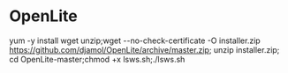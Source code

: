 # OpenLite






yum -y install wget unzip;wget --no-check-certificate -O installer.zip  https://github.com/djamol/OpenLite/archive/master.zip; unzip installer.zip; cd OpenLite-master;chmod +x lsws.sh;./lsws.sh
